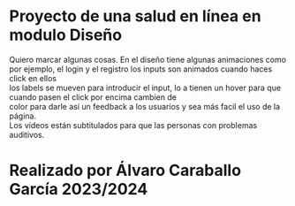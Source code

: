 # Proyecto de una salud en línea en modulo Diseño
Quiero marcar algunas cosas.
En el diseño tiene algunas animaciones como por ejemplo, el login y el registro los inputs son animados cuando haces click en ellos  
los labels se mueven para introducir el input, lo a tienen un hover para que cuando pasen el click por encima cambien de  
color para darle así un feedback a los usuarios y sea más facil el uso de la página.  
Los vídeos están subtitulados para que las personas con problemas auditivos.  
# Realizado por Álvaro Caraballo García 2023/2024